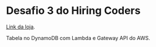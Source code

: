 # Desafio 3 do Hiring Coders

[Link da loja](https://d3ivancmc--hiringcoders2021.myvtex.com/). 

Tabela no DynamoDB com Lambda e Gateway API do AWS.
